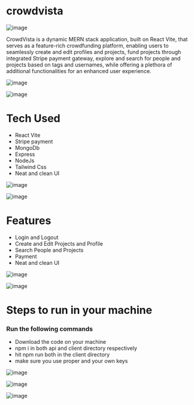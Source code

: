# crowdvista

![image](https://github.com/Aseem5047/crowdvista/assets/80787027/110b1bf2-fa0f-490f-aa08-346950e01481)

CrowdVista is a dynamic MERN stack application, built on React Vite, that serves as a feature-rich crowdfunding platform, enabling users to seamlessly create and edit profiles and projects, fund projects through integrated Stripe payment gateway, explore and search for people and projects based on tags and usernames, while offering a plethora of additional functionalities for an enhanced user experience.

![image](https://github.com/Aseem5047/crowdvista/assets/80787027/d0318562-1f43-408a-a965-f673cd443736)

![image](https://github.com/Aseem5047/crowdvista/assets/80787027/b9814e1a-b8b8-4dfd-a583-b46c305cf9f4)

# Tech Used
  * React Vite
  * Stripe payment
  * MongoDb
  * Express
  * NodeJs
  * Tailwind Css
  * Neat and clean UI

![image](https://github.com/Aseem5047/crowdvista/assets/80787027/d799b8a1-7898-48ea-af89-917f56b142fe)

![image](https://github.com/Aseem5047/crowdvista/assets/80787027/7cbb2ffd-be90-4b45-abff-346d6ee54ee7)

# Features
  * Login and Logout
  * Create and Edit Projects and Profile
  * Search People and Projects
  * Payment
  * Neat and clean UI

![image](https://github.com/Aseem5047/crowdvista/assets/80787027/934204bf-40b9-4ce1-93ea-b729907cbec1)

![image](https://github.com/Aseem5047/crowdvista/assets/80787027/fd509eab-2844-4299-90ff-8d462820ff26)

# Steps to run in your machine
### Run the following commands
  * Download the code on your machine
  * npm i in both api and client directory respectively
  * hit npm run both in the client directory 
  * make sure you use proper and your own keys 

![image](https://github.com/Aseem5047/crowdvista/assets/80787027/b7a846dd-2e1e-4d26-b6ac-2e645ef14ebf)

![image](https://github.com/Aseem5047/crowdvista/assets/80787027/1e376dcf-6883-4c7c-8f54-dfb0e86c1d3c)

![image](https://github.com/Aseem5047/crowdvista/assets/80787027/daac2bce-20c8-41a5-956a-3e6051ee8bf1)








